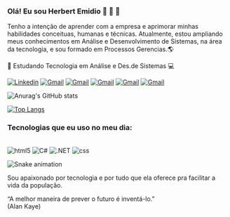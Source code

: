  ### Olá! Eu sou Herbert Emidio 👋 🎸 🏃
 Tenho a intenção de aprender com a empresa e aprimorar minhas habilidades conceituas, humanas 
e técnicas. Atualmente, estou ampliando meus conhecimentos em Análise e Desenvolvimento de 
Sistemas, na área da tecnologia, e sou formado em Processos Gerencias.🌎

🌱 Estudando Tecnologia em Análise e Des.de Sistemas 💻

[![Linkedin](https://img.shields.io/badge/LinkedIn-0077B5?style=for-the-badge&logo=linkedin&logoColor=white)](https://www.linkedin.com/in/herbertemidio/)
[![Gmail](https://img.shields.io/badge/Gmail-D14836?style=for-the-badge&logo=gmail&logoColor=white)](https://herbertemidio2017@gmail.com)
[![Gmail](https://img.shields.io/badge/.NET-5C2D91?style=for-the-badge&logo=.net&logoColor=white)](https://herbertemidio2017@gmail.com)
[![Gmail](https://img.shields.io/badge/C%23-239120?style=for-the-badge&logo=c-sharp&logoColor=white)](https://herbertemidio2017@gmail.com)
[![Gmail](https://img.shields.io/badge/GitHub-100000?style=for-the-badge&logo=github&logoColor=white)](https://github.com/HERBERT-EMIDIO)
[![Gmail](https://img.shields.io/badge/Instagram-E4405F?style=for-the-badge&logo=instagram&logoColor=white)](https://www.instagram.com/herbert_emidio/)

![Anurag's GitHub stats](https://github-readme-stats.vercel.app/api?username=HERBERT-EMIDIO&show_icons=true&theme=moltack)

[![Top Langs](https://github-readme-stats.vercel.app/api/top-langs/?username=HERBERT-EMIDIO)](https://github.com/anuraghazra/github-readme-stats)

### Tecnologias que eu uso no meu dia:

<div style="display: inline_block"></br>
<img aline="center" alt="html5" src="https://img.shields.io/badge/HTML5-E34F26?style=for-the-badge&logo=html5&logoColor=white"/>
<img aline="center" alt="C#" src="https://img.shields.io/badge/C%23-239120?style=for-the-badge&logo=c-sharp&logoColor=white"/>
<img aline="center" alt=".NET" src="https://img.shields.io/badge/.NET-5C2D91?style=for-the-badge&logo=.net&logoColor=white"/>
<img aline="center" alt="css" src="https://img.shields.io/badge/CSS-239120?&style=for-the-badge&logo=css3&logoColor=white"/>

![Snake animation](https://github.com/HERBERT-EMIDIO/HERBERT-EMIDIOo/blob/output/github-contribution-grid-snake.svg)
</div>

Sou apaixonado por tecnologia e por tudo que ela oferece pra facilitar a vida da população.

“A melhor maneira de prever o futuro é inventá-lo.”</br>
(Alan Kaye)
